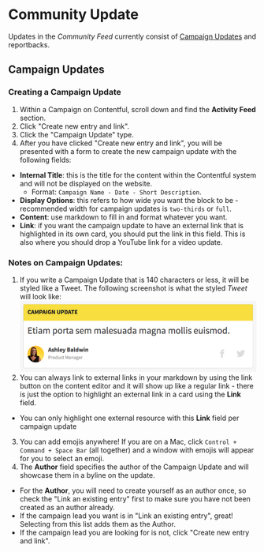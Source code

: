 # Community Update

Updates in the _Community Feed_ currently consist of [Campaign Updates](./campaign-update.md) and reportbacks.

## Campaign Updates

### Creating a Campaign Update

1.  Within a Campaign on Contentful, scroll down and find the **Activity Feed** section.
2.  Click "Create new entry and link".
3.  Click the "Campaign Update" type.
4.  After you have clicked "Create new entry and link", you will be presented with a form to create the new campaign update with the following fields:

* **Internal Title**: this is the title for the content within the Contentful system and will not be displayed on the website.
  * Format: `Campaign Name - Date - Short Description`.
* **Display Options**: this refers to how wide you want the block to be - recommended width for campaign updates is `two-thirds` or `full`.
* **Content**: use markdown to fill in and format whatever you want.
* **Link**: if you want the campaign update to have an external link that is highlighted in its own card, you should put the link in this field. This is also where you should drop a YouTube link for a video update.

### Notes on Campaign Updates:

1.  If you write a Campaign Update that is 140 characters or less, it will be styled like a Tweet. The following screenshot is what the styled _Tweet_ will look like: ![Campaign Update As Tweet](../_assets/campaign-update-tweet.png)
2.  You can always link to external links in your markdown by using the link button on the content editor and it will show up like a regular link - there is just the option to highlight an external link in a card using the **Link** field.

* You can only highlight one external resource with this **Link** field per campaign update

3.  You can add emojis anywhere! If you are on a Mac, click `Control + Command + Space Bar` (all together) and a window with emojis will appear for you to select an emoji.
4.  The **Author** field specifies the author of the Campaign Update and will showcase them in a byline on the update.

* For the **Author**, you will need to create yourself as an author once, so check the "Link an existing entry" first to make sure you have not been created as an author already.
* If the campaign lead you want is in "Link an existing entry", great! Selecting from this list adds them as the Author.
* If the campaign lead you are looking for is not, click "Create new entry and link".
